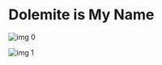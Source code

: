 # Dolemite is My Name

![img 0](https://i.imgur.com/Bc6weSX.jpg)

![img 1](https://i.imgur.com/WlGUeIR.png)


